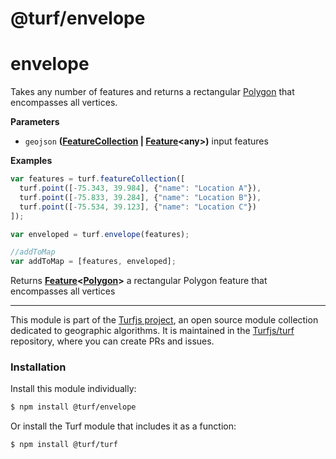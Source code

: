 # @turf/envelope

# envelope

Takes any number of features and returns a rectangular [Polygon](http://geojson.org/geojson-spec.html#polygon) that encompasses all vertices.

**Parameters**

-   `geojson` **([FeatureCollection](http://geojson.org/geojson-spec.html#feature-collection-objects) \| [Feature](http://geojson.org/geojson-spec.html#feature-objects)&lt;any>)** input features

**Examples**

```javascript
var features = turf.featureCollection([
  turf.point([-75.343, 39.984], {"name": "Location A"}),
  turf.point([-75.833, 39.284], {"name": "Location B"}),
  turf.point([-75.534, 39.123], {"name": "Location C"})
]);

var enveloped = turf.envelope(features);

//addToMap
var addToMap = [features, enveloped];
```

Returns **[Feature](http://geojson.org/geojson-spec.html#feature-objects)&lt;[Polygon](http://geojson.org/geojson-spec.html#polygon)>** a rectangular Polygon feature that encompasses all vertices

<!-- This file is automatically generated. Please don't edit it directly:
if you find an error, edit the source file (likely index.js), and re-run
./scripts/generate-readmes in the turf project. -->

---

This module is part of the [Turfjs project](http://turfjs.org/), an open source
module collection dedicated to geographic algorithms. It is maintained in the
[Turfjs/turf](https://github.com/Turfjs/turf) repository, where you can create
PRs and issues.

### Installation

Install this module individually:

```sh
$ npm install @turf/envelope
```

Or install the Turf module that includes it as a function:

```sh
$ npm install @turf/turf
```
